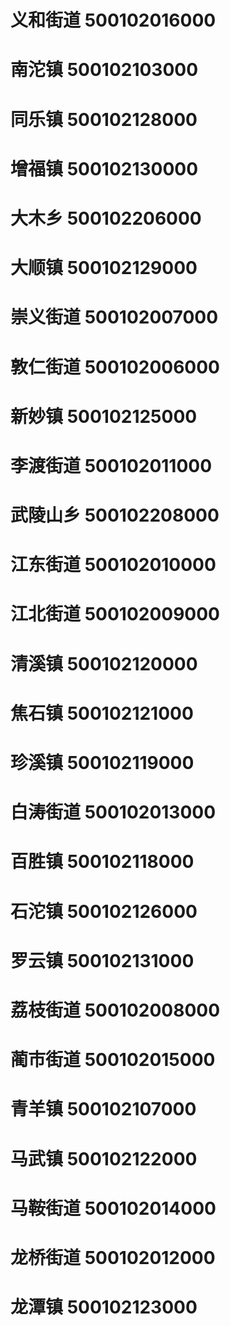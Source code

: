 # 义和街道 500102016000
# 南沱镇 500102103000
# 同乐镇 500102128000
# 增福镇 500102130000
# 大木乡 500102206000
# 大顺镇 500102129000
# 崇义街道 500102007000
# 敦仁街道 500102006000
# 新妙镇 500102125000
# 李渡街道 500102011000
# 武陵山乡 500102208000
# 江东街道 500102010000
# 江北街道 500102009000
# 清溪镇 500102120000
# 焦石镇 500102121000
# 珍溪镇 500102119000
# 白涛街道 500102013000
# 百胜镇 500102118000
# 石沱镇 500102126000
# 罗云镇 500102131000
# 荔枝街道 500102008000
# 蔺市街道 500102015000
# 青羊镇 500102107000
# 马武镇 500102122000
# 马鞍街道 500102014000
# 龙桥街道 500102012000
# 龙潭镇 500102123000
